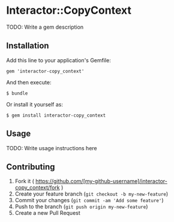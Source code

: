 # Interactor::CopyContext

TODO: Write a gem description

## Installation

Add this line to your application's Gemfile:

    gem 'interactor-copy_context'

And then execute:

    $ bundle

Or install it yourself as:

    $ gem install interactor-copy_context

## Usage

TODO: Write usage instructions here

## Contributing

1. Fork it ( https://github.com/[my-github-username]/interactor-copy_context/fork )
2. Create your feature branch (`git checkout -b my-new-feature`)
3. Commit your changes (`git commit -am 'Add some feature'`)
4. Push to the branch (`git push origin my-new-feature`)
5. Create a new Pull Request
